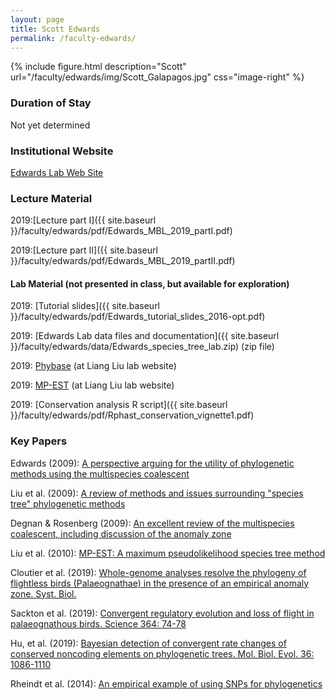 ```yaml
---
layout: page
title: Scott Edwards
permalink: /faculty-edwards/
---
```

{% include figure.html description="Scott" url="/faculty/edwards/img/Scott_Galapagos.jpg" css="image-right" %}

### Duration of Stay

Not yet determined

### Institutional Website

[Edwards Lab Web Site](http://edwards.oeb.harvard.edu/)

### Lecture Material 

2019:[Lecture part I]({{ site.baseurl }}/faculty/edwards/pdf/Edwards_MBL_2019_partI.pdf)

2019:[Lecture part II]({{ site.baseurl }}/faculty/edwards/pdf/Edwards_MBL_2019_partII.pdf)

#### Lab Material (not presented in class, but available for exploration)

2019: [Tutorial slides]({{ site.baseurl }}/faculty/edwards/pdf/Edwards_tutorial_slides_2016-opt.pdf)

2019: [Edwards Lab data files and documentation]({{ site.baseurl }}/faculty/edwards/data/Edwards_species_tree_lab.zip) (zip file)

2019: [Phybase](http://faculty.franklin.uga.edu/lliu/phybase) (at Liang Liu lab website)

2019: [MP-EST](http://faculty.franklin.uga.edu/lliu/mp-est) (at Liang Liu lab website)

2019: [Conservation analysis R script]({{ site.baseurl }}/faculty/edwards/pdf/Rphast_conservation_vignette1.pdf)

### Key Papers

Edwards (2009): [A perspective arguing for the utility of phylogenetic methods using the multispecies coalescent](https://doi.org/10.1111/j.1558-5646.2008.00549.x) 

Liu et al. (2009): [A review of methods and issues surrounding "species tree" phylogenetic methods](https://doi.org/10.1016/j.ympev.2009.05.033)

Degnan & Rosenberg (2009): [An excellent review of the multispecies coalescent, including discussion of the anomaly zone](https://doi.org/10.1016/j.tree.2009.01.009)

Liu et al. (2010): [MP-EST: A maximum pseudolikelihood species tree method](http://www.biomedcentral.com/1471-2148/10/302)

Cloutier et al. (2019): [Whole-genome analyses resolve the phylogeny of flightless birds (Palaeognathae) in the presence of an empirical anomaly zone. Syst. Biol.](https://doi.org/10.1093/sysbio/syz019) 

Sackton et al. (2019): [Convergent regulatory evolution and loss of flight in palaeognathous birds. Science 364: 74-78](https://doi.org/10.1126/science.aat7244)

Hu, et al. (2019): [Bayesian detection of convergent rate changes of conserved noncoding elements on phylogenetic trees. Mol. Biol. Evol. 36: 1086-1110](https://doi.org/10.1093/molbev/msz049)

Rheindt et al. (2014): [An empirical example of using SNPs for phylogenetics](https://doi.org/10.1093/sysbio/syt070)
